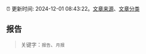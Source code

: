 :alarm_clock: 更新时间: 2024-12-01 08:43:22。[文章来源](/README.md)、[文章分类](/TAGS.md)

## 报告


> 关键字：`报告`、`月报`



